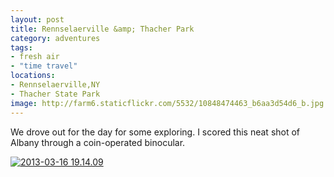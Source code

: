 ```yaml
---
layout: post
title: Rennselaerville &amp; Thacher Park
category: adventures
tags:
- fresh air
- "time travel"
locations: 
- Rennselaerville,NY
- Thacher State Park
image: http://farm6.staticflickr.com/5532/10848474463_b6aa3d54d6_b.jpg
---
```


We drove out for the day for some exploring. I scored this neat shot of Albany through a coin-operated binocular.

<div class="photos">
<a href="http://www.flickr.com/photos/katydecorah/10848474463/" title="2013-03-16 19.14.09 by katydecorah, on Flickr"><img src="http://farm6.staticflickr.com/5532/10848474463_b6aa3d54d6_b.jpg" alt="2013-03-16 19.14.09"></a>
</div>